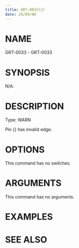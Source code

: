 ```yaml
---
title: GRT-0033(2)
date: 24/09/08
---
```


# NAME

GRT-0033 - GRT-0033

# SYNOPSIS

N/A.

# DESCRIPTION

Type: WARN

Pin {} has invalid edge.

# OPTIONS

This command has no switches.

# ARGUMENTS

This command has no arguments.

# EXAMPLES

# SEE ALSO
